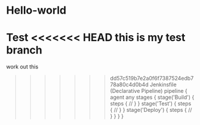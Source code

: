 # Hello-world
Test
<<<<<<< HEAD
this is my test branch
=======
work out this
>>>>>>> dd57c519b7e2a0f6f7387524edb778a80c4d0b4d
Jenkinsfile (Declarative Pipeline)
pipeline {
    agent any 
    stages {
        stage('Build') { 
            steps {
                // 
            }
        }
        stage('Test') { 
            steps {
                // 
            }
        }
        stage('Deploy') { 
            steps {
                // 
            }
        }
    }
}
